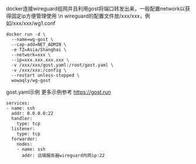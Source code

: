 docker连接wireguard组网并且利用gost将端口转发出来，一般配置network以获得固定ip方便管理使用 \n
wireguard的配置文件放/xxx/xxx，例如/xxx/xxx/wg1.conf
```
docker run -d \
  --name=wg-gost \
  --cap-add=NET_ADMIN \
  -e TZ=Asia/Shanghai \
  --network=xxx \
  --ip=xxx.xxx.xxx.xxx \
  -v /xxx/xxx/gost.yaml:/root/gost.yaml \
  -v /xxx/xxx:/config \
  --restart unless-stopped \
  wowaqly/wg-gost
```

gost.yaml示例 更多示例参考 https://gost.run
```
services:
- name: ssh
  addr: 0.0.0.0:22
  handler:
    type: tcp
  listener:
    type: tcp
  forwarder:
    nodes:
    - name: ssh
      addr: 远端服务器wireguard内网ip:22
```
